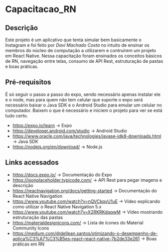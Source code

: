 # Capacitacao_RN

## Descrição
Este projeto é um aplicativo que tenta simular bem basicamente o Instagram e foi feito por *Davi Machado Costa* no intuito de ensinar os membros do núcleo de computação a utilizarem e contruírem um projeto em React Native. Nessa capacitação foram ensinados os conceitos básicos de RN, navegação entre telas, consumo de API Rest, estruturação de pastas e boas práticas.

## Pré-requisitos
É só seguir o passo a passo do expo, sendo necessário apenas instalar ele e o node, mas para quem não tem celular que suporte o expo será necessário baixar o Java SDK e o Android Studio para emular um celular no computador. Baixem o que é necessário e iniciem o projeto para ver se está tudo certo.
- https://expo.io/learn -> Expo
- https://developer.android.com/studio -> Android Studio
- https://www.oracle.com/java/technologies/javase-jdk8-downloads.html -> Java SDK
- https://nodejs.org/en/download/ -> Node.js

## Links acessados
 - https://docs.expo.io/ -> Documentação do Expo
 - https://jsonplaceholder.typicode.com/ -> API Rest para pegar imagens e descrição 
 - https://reactnavigation.org/docs/getting-started -> Documentação do React Native Navigation
 - https://www.youtube.com/watch?v=nQVCkqvU1uE -> Vídeo explicando como utilizar o React Native Navigation 5.x
 - https://www.youtube.com/watch?v=X2RKRKdqqwM -> Vídeo mostrando estruturação das pastas
 - https://materialdesignicons.com/ -> Lista de ícones do Material Community Icons
 - https://medium.com/@dellean.santos/otimizando-o-desempenho-de-aplica%C3%A7%C3%B5es-react-react-native-7b2de33e261 -> Boas práticas em RN
